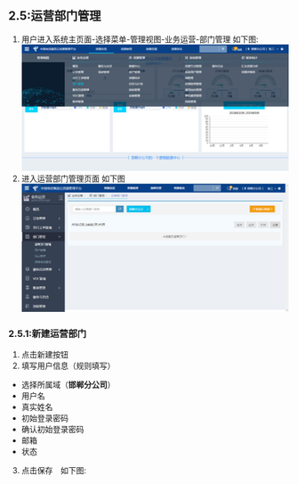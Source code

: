 ## 2.5:运营部门管理

1. 用户进入系统主页面-选择菜单-管理视图-业务运营-部门管理 如下图:
![](/assets/2.5.1.png)
2. 进入运营部门管理页面 如下图
![](/assets/2.5.2.png)

### 2.5.1:新建运营部门

1. 点击新建按钮
2. 填写用户信息（规则填写）
 - 选择所属域（**邯郸分公司**）
 - 用户名
 - 真实姓名
 - 初始登录密码
 - 确认初始登录密码
 - 邮箱
 - 状态
3. 点击保存&emsp;如下图:

